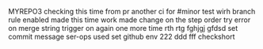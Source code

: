 MYREPO3
checking this time from pr
another ci for #minor
test wirh branch rule enabled
made this time work
made change on the step order
try error on merge string
trigger on again
one more time
rth rtg fghjgj gfdsd
set commit message
ser-ops used
set github env
222 ddd fff
checkshort
